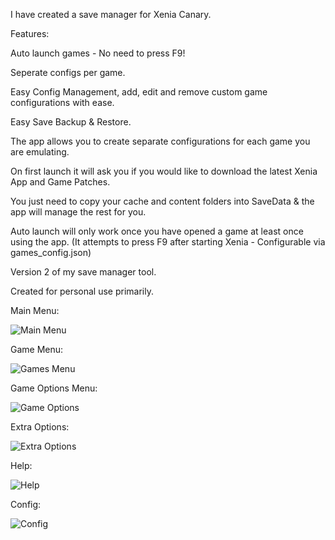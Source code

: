 I have created a save manager for Xenia Canary.

Features:

Auto launch games - No need to press F9!

Seperate configs per game.

Easy Config Management, add, edit and remove custom game configurations with ease.

Easy Save Backup & Restore.


The app allows you to create separate configurations for each game you are emulating.

On first launch it will ask you if you would like to download the latest Xenia App and Game Patches.

You just need to copy your cache and content folders into SaveData & the app will manage the rest for you.

Auto launch will only work once you have opened a game at least once using the app. (It attempts to press F9 after starting Xenia - Configurable via games_config.json)

Version 2 of my save manager tool.

Created for personal use primarily.

Main Menu:

![Main Menu](https://github.com/user-attachments/assets/82b58d96-6491-4b3d-8388-e58c3cd98c73)

Game Menu:

![Games Menu](https://github.com/user-attachments/assets/6548c98e-db7e-4bf4-8e03-130073f2dc87)

Game Options Menu:

![Game Options](https://github.com/user-attachments/assets/fabafc50-14ea-4485-b6b6-9c583b12a632)

Extra Options:

![Extra Options](https://github.com/user-attachments/assets/7afdfc31-b83e-40aa-96d8-3b11e2f6e7bf)

Help:

![Help](https://github.com/user-attachments/assets/5fb09aad-56d2-4a86-969e-2b0c0174a2ab)

Config:

![Config](https://github.com/user-attachments/assets/369704b7-1e4f-47b7-893f-108dea2360a0)
